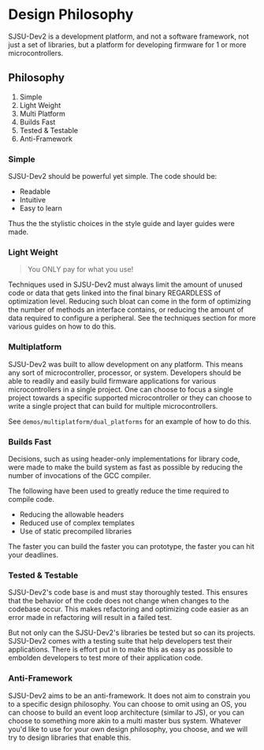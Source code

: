 # Design Philosophy

SJSU-Dev2 is a development platform, and not a software framework, not
just a set of libraries, but a platform for developing firmware for 1 or
more microcontrollers.

## Philosophy

1. Simple
2. Light Weight
3. Multi Platform
4. Builds Fast
5. Tested & Testable
6. Anti-Framework

### Simple

SJSU-Dev2 should be powerful yet simple. The code should be:

- Readable
- Intuitive
- Easy to learn

Thus the the stylistic choices in the style guide and layer guides were made.

### Light Weight

> You ONLY pay for what you use!

Techniques used in SJSU-Dev2 must always limit the amount of unused code or data
that gets linked into the final binary REGARDLESS of optimization level.
Reducing such bloat can come in the form of optimizing the number of methods an
interface contains, or reducing the amount of data required to configure a
peripheral. See the techniques section for more various guides on how to do
this.

### Multiplatform

SJSU-Dev2 was built to allow development on any platform. This means any sort of
microcontroller, processor, or system. Developers should be able to readily and
easily build firmware applications for various microcontrollers in a single
project. One can choose to focus a single project towards a specific supported
microcontroller or they can choose to write a single project that can build for
multiple microcontrollers.

See `demos/multiplatform/dual_platforms` for an example of how to do this.

### Builds Fast

Decisions, such as using header-only implementations for library code, were made
to make the build system as fast as possible by reducing the number of
invocations of the GCC compiler.

The following have been used to greatly reduce the time required to compile
code.

- Reducing the allowable headers
- Reduced use of complex templates
- Use of static precompiled libraries

The faster you can build the faster you can prototype, the faster you can hit
your deadlines.

### Tested & Testable

SJSU-Dev2's code base is and must stay thoroughly tested. This ensures that the
behavior of the code does not change when changes to the codebase occur. This
makes refactoring and optimizing code easier as an error made in refactoring
will result in a failed test.

But not only can the SJSU-Dev2's libraries be tested but so can its projects.
SJSU-Dev2 comes with a testing suite that help developers test their
applications. There is effort put in to make this as easy as possible to
embolden developers to test more of their application code.

### Anti-Framework

SJSU-Dev2 aims to be an anti-framework. It does not aim to constrain you
to a specific design philosophy. You can choose to omit using an OS, you
can choose to build an event loop architecture (similar to JS), or you
can choose to something more akin to a multi master bus system. Whatever
you'd like to use for your own design philosophy, you choose, and we will
try to design libraries that enable this.
